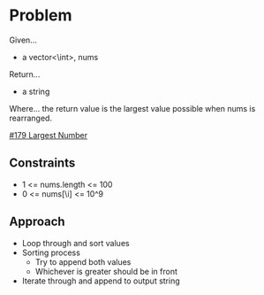 
# Problem
Given...
- a vector<\int>, nums

Return...
- a string

Where...
the return value is the largest value possible when nums is rearranged.

[\#179 Largest Number](https://leetcode.com/problems/largest-number/description/?envType=daily-question&envId=2024-09-18)

## Constraints
- 1 <= nums.length <= 100
- 0 <= nums[\i] <= 10^9

## Approach
- Loop through and sort values
- Sorting process
    - Try to append both values
    - Whichever is greater should be in front
- Iterate through and append to output string

